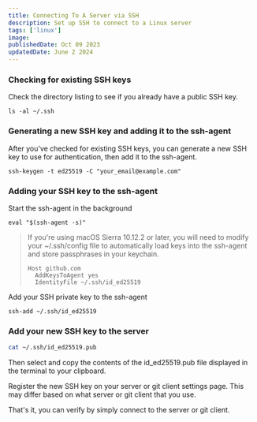 ```yaml
---
title: Connecting To A Server via SSH
description: Set up SSH to connect to a Linux server
tags: ['linux']
image:
publishedDate: Oct 09 2023
updatedDate: June 2 2024
---
```


### Checking for existing SSH keys

Check the directory listing to see if you already have a public SSH key.

```shell
ls -al ~/.ssh
```

### Generating a new SSH key and adding it to the ssh-agent

After you've checked for existing SSH keys, you can generate a new SSH key to use for authentication, then add it to the ssh-agent.

```shell
ssh-keygen -t ed25519 -C "your_email@example.com"
```

### Adding your SSH key to the ssh-agent

Start the ssh-agent in the background

```shell
eval "$(ssh-agent -s)"
```

> If you're using macOS Sierra 10.12.2 or later, you will need to modify your ~/.ssh/config file to automatically load keys into the ssh-agent and store passphrases in your keychain.
>
> ```shell
> Host github.com
>   AddKeysToAgent yes
>   IdentityFile ~/.ssh/id_ed25519
> ```

Add your SSH private key to the ssh-agent

```shell
ssh-add ~/.ssh/id_ed25519
```

### Add your new SSH key to the server

```bash
cat ~/.ssh/id_ed25519.pub
```

Then select and copy the contents of the id_ed25519.pub file displayed in the terminal to your clipboard.

Register the new SSH key on your server or git client settings page. This may differ based on what server or git client that you use.

That's it, you can verify by simply connect to the server or git client.